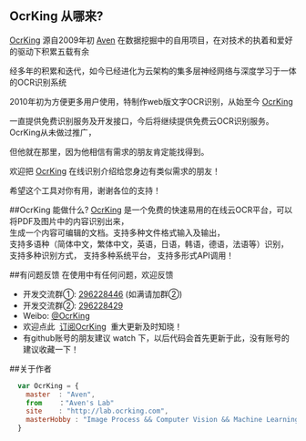 ## OcrKing 从哪来?

[OcrKing](http://lab.ocrking.com)  源自2009年初 [Aven](http://lab.ocrking.com) 在数据挖掘中的自用项目，在对技术的执着和爱好的驱动下积累五载有余

经多年的积累和迭代，如今已经进化为云架构的集多层神经网络与深度学习于一体的OCR识别系统

2010年初为方便更多用户使用，特制作web版文字OCR识别，从始至今 [OcrKing](http://lab.ocrking.com) 

一直提供免费识别服务及开发接口，今后将继续提供免费云OCR识别服务。OcrKing从未做过推广，

但他就在那里，因为他相信有需求的朋友肯定能找得到。   

欢迎把 [OcrKing](http://lab.ocrking.com) 在线识别介绍给您身边有类似需求的朋友！

希望这个工具对你有用，谢谢各位的支持！

##OcrKing 能做什么?
[OcrKing](http://lab.ocrking.com) 是一个免费的快速易用的在线云OCR平台，可以将PDF及图片中的内容识别出来，  
生成一个内容可编辑的文档。支持多种文件格式输入及输出，  
支持多语种（简体中文，繁体中文，英语，日语，韩语，德语，法语等）识别，  
支持多种识别方式， 支持多种系统平台， 支持多形式API调用！


##有问题反馈
在使用中有任何问题，欢迎反馈

* 开发交流群①: [296228446](http://shang.qq.com/wpa/qunwpa?idkey=8baf8f5b24d0a19b08a3a18fb5b2600c48fcde2abecf3528376a04059a72e3a6) (如满请加群②)
* 开发交流群②: [296228429](http://shang.qq.com/wpa/qunwpa?idkey=4dd67a57b9feb0e3f9435f47ad9f51632facfbddda4a0b9b983d4d5819047d7c) 
* Weibo: [@OcrKing](http://weibo.com/OcrKing)
* 欢迎点此  [订阅OcrKing](http://list.qq.com/cgi-bin/qf_invite?id=ade328daacb96f0f2f4375c70ca461bdde76675671e0312d)  重大更新及时知晓！
* 有github账号的朋友建议 watch 下，以后代码会首先更新于此，没有账号的建议收藏一下！

##关于作者

```javascript
  var OcrKing = {
    master  : "Aven",
    from    ："Aven's Lab"
    site    : "http://lab.ocrking.com",
    masterHobby : "Image Process && Computer Vision && Machine Learning && Data Mining && NLP"
  }
```

